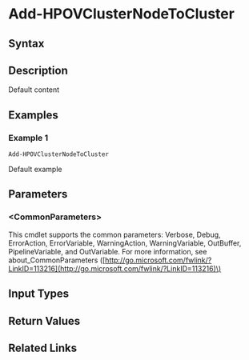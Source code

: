 ﻿---
description: 
---

# Add-HPOVClusterNodeToCluster

## Syntax

## Description

Default content
## Examples

###  Example 1 

```text
Add-HPOVClusterNodeToCluster

```

Default example

## Parameters

### &lt;CommonParameters&gt;

This cmdlet supports the common parameters: Verbose, Debug, ErrorAction, ErrorVariable, WarningAction, WarningVariable, OutBuffer, PipelineVariable, and OutVariable. For more information, see about\_CommonParameters \([http://go.microsoft.com/fwlink/?LinkID=113216](http://go.microsoft.com/fwlink/?LinkID=113216)\)

## Input Types

## Return Values

## Related Links

